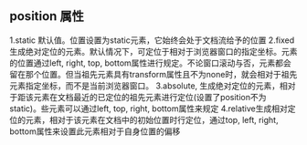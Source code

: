 ## position 属性
1.static 默认值。位置设置为static元素，它始终会处于文档流给予的位置
2.fixed 生成绝对定位的元素。默认情况下，可定位于相对于浏览器窗口的指定坐标。元素的位置通过left, right, top, bottom属性进行规定。不论窗口滚动与否，元素都会留在那个位置。但当祖先元素具有transform属性且不为none时，就会相对于祖先元素指定坐标，而不是当前浏览器窗口。
3.absolute, 生成绝对定位的元素，相对于距该元素在文档最近的已定位的祖先元素进行定位(设置了position不为static)。些元素可以通过left, top, right, bottom属性来规定
4.relative生成相对定位的元素，相对于该元素在文档中的初始位置时行定位，通过top, left, right, bottom属性来设置此元素相对于自身位置的偏移

